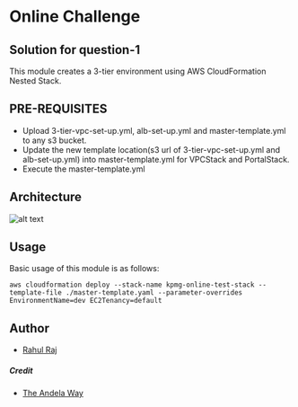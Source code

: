 #  Online Challenge
## Solution for question-1

This module creates a 3-tier environment using AWS CloudFormation Nested Stack.

## PRE-REQUISITES

- Upload 3-tier-vpc-set-up.yml, alb-set-up.yml and master-template.yml to any s3 bucket.
- Update the new template location(s3 url of 3-tier-vpc-set-up.yml and alb-set-up.yml) into master-template.yml for VPCStack and PortalStack.
- Execute the master-template.yml

## Architecture
![alt text](https://miro.medium.com/max/1050/1*PDHya_zt_n657nYUAm1OeA.jpeg)
## Usage

Basic usage of this module is as follows:

```hcl
aws cloudformation deploy --stack-name kpmg-online-test-stack --template-file ./master-template.yaml --parameter-overrides EnvironmentName=dev EC2Tenancy=default
```
## Author
- [Rahul Raj](https://github.com/rahulraj2323)

##### Credit
- [The Andela Way](https://medium.com/the-andela-way/designing-a-three-tier-architecture-in-aws-e5c24671f124)